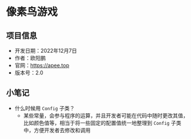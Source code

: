 # 像素鸟游戏

## 项目信息

- 开发日期：2022年12月7日
- 作者：欧阳鹏
- 官网：https://apee.top
- 版本号：2.0

## 小笔记

- 什么时候用 `Config` 子类？
  - 某些常量，会参与程序的运算，并且开发者可能在代码中随时更改其值，比如颜色值等，相当于将一些固定的配置值统一地整理到 `Config` 子类中，方便开发者去修改和调用